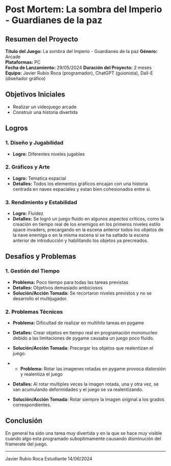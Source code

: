 # Post Mortem: La sombra del Imperio - Guardianes de la paz

## Resumen del Proyecto

**Título del Juego:** La sombra del Imperio - Guardianes de la paz
**Género:** Arcade  
**Plataformas:** PC  
**Fecha de Lanzamiento:** 29/05/2024
**Duración del Proyecto:** 2 meses
**Equipo:** Javier Rubio Roca (programador), ChatGPT (guionista), Dall-E (diseñador gráfico)

## Objetivos Iniciales

- Realizar un videojuego arcade
- Construir una historia divertida

## Logros

### 1. Diseño y Jugabilidad
- **Logro:** Diferentes niveles jugables

### 2. Gráficos y Arte
- **Logro:** Tematica espacial
- **Detalles:** Todos los elementos gráficos encajan con una historia centrada en naves espaciales y estan bien cohesionados entre si.

### 3. Rendimiento y Estabilidad
- **Logro:** Fluidez
- **Detalles:** Se logró un juego fluido en algunos aspectos críticos, como la creación en tiempo real de los enemigos en los primeros niveles estilo space invaders, precargando en la escena anterior todos los objetos de la nave enemiga o en la misma escena si se ha saltado la escena anterior de introducción y habilitando los objetos ya precreados. 

## Desafíos y Problemas

### 1. Gestión del Tiempo
- **Problema:** Poco tiempo para todas las tareas previstas
- **Detalles:** Objetivos demasiado ambiciosos
- **Solución/Acción Tomada:** Se recortaron niveles previstos y no se desarrollo el multijugador.

### 2. Problemas Técnicos
- **Problema:** Dificultad de realizar en multihilo tareas en pygame
- **Detalles:** Crear objetos en tiempo real en programación mononucleo debido a las limitaciones de pygame causaba un juego poco fluido.
- **Solución/Acción Tomada:** Precargar los objetos que realentizan el juego.

- - **Problema:** Rotar las imagenes rotadas en pygame provoca distorsión y realentiza el juego
- **Detalles:** Al rotar multiples veces la imagen rotada, una y otra vez, se van acumulando deformidades y el juego se va realentizando.
- **Solución/Acción Tomada:** Rotar siempre la imagen original a los grados correspondientes.


## Conclusión

En general ha sido una tarea muy divertida y en la que se hace muy visible cuando algo esta programado suboptimamente causando disminución del framerate del juego.


---

Javier Rubio Roca
Estudiante
14/06/2024

